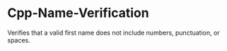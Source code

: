 # Cpp-Name-Verification
Verifies that a valid first name does not include numbers, punctuation, or spaces.
